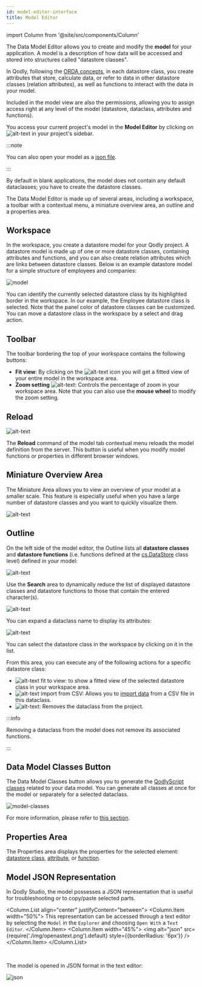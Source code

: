```yaml
---
id: model-editor-interface
title: Model Editor
---
```

import Column from '@site/src/components/Column'

The Data Model Editor allows you to create and modify the **model** for your application. A model is a description of how data will be accessed and stored into structures called "datastore classes".

In Qodly, following the [ORDA concepts](../../concepts/platform.md#the-orda-concept), in each datastore class, you create attributes that store, calculate data, or refer to data in other datastore classes (relation attributes), as well as functions to interact with the data in your model.

Included in the model view are also the permissions, allowing you to assign access right at any level of the model (datastore, dataclass, attributes and functions).

You access your current project's model in the **Model Editor** by clicking on ![alt-text](img/model-icon.png) in your project's sidebar.

:::note

You can also open your model as a [json file](#json-view).  

:::

By default in blank applications, the model does not contain any default dataclasses; you have to create the datastore classes. 

The Data Model Editor is made up of several areas, including a workspace, a toolbar with a contextual menu, a miniature overview area, an outline and a properties area.


## Workspace

In the workspace, you create a datastore model for your Qodly project. A datastore model is made up of one or more datastore classes, containing attributes and functions, and you can also create relation attributes which are links between datastore classes. Below is an example datastore model for a simple structure of employees and companies:

![model](img/model-example.png)

You can identify the currently selected datastore class by its highlighted border in the workspace. In our example, the Employee datastore class is selected. Note that the panel color of datastore classes can be customized. You can move a datastore class in the workspace by a select and drag action.

## Toolbar

The toolbar bordering the top of your workspace contains the following buttons:

- **Fit view**: By clicking on the ![alt-text](img/fitview-icon.png) icon you will get a fitted view of your entire model in the workspace area.
- **Zoom setting** ![alt-text](img/zoom-feature.png): Controls the percentage of zoom in your workspace area. Note that you can also use the **mouse wheel** to modify the zoom setting. 


## Reload

![alt-text](img/reloadmodel-icon.png)

The **Reload** command of the model tab contextual menu reloads the model definition from the server. This button is useful when you modify model functions or properties in different browser windows. 

## Miniature Overview Area 

The Miniature Area allows you to view an overview of your model at a smaller scale. This feature is especially useful when you have a large number of datastore classes and you want to quickly visualize them.

![alt-text](img/miniature-overview-area.png)


## Outline

On the left side of the model editor, the Outline lists all **datastore classes** and **datastore functions** (i.e. functions defined at the [cs.DataStore](../../orda/data-model#datastore) class level) defined in your model:

![alt-text](img/outline.png)

Use the **Search** area to dynamically reduce the list of displayed datastore classes and datastore functions to those that contain the entered character(s). 

![alt-text](img/search.png)

You can expand a dataclass name to display its attributes:

![alt-text](img/attributeExpand.png)


You can select the datastore class in the workspace by clicking on it in the list.

From this area, you can execute any of the following actions for a specific datastore class:

-   ![alt-text](img/fitview-icon.png) fit to view: to show a fitted view of the selected datastore class in your workspace area.
-   ![alt-text](img/importfromcvs-icon.png) import from CSV: Allows you to [import data](import.md) from a CSV file in this dataclass. 
-   ![alt-text](img/deletedatastoreclass-icon.png): Removes the dataclass from the project.


:::info

Removing a dataclass from the model does not remove its associated functions. 

:::

## Data Model Classes Button

The Data Model Classes button allows you to generate the [QodlyScript classes](../../orda/data-model.md) related to your data model. You can generate all classes at once for the model or separately for a selected dataclass.

![model-classes](img/class-button.png)

For more information, please refer to [this section](../../orda/data-model.md#creating-data-model-classes).

## Properties Area 

The Properties area displays the properties for the selected element: [datastore class](datastore-classes.md#datastore-class-properties), [attribute](attributes.md#properties), or [function](functions.md#permissions). 


## Model JSON Representation

In Qodly Studio, the model possesses a JSON representation that is useful for troubleshooting or to copy/paste selected parts.

<Column.List align="center" justifyContent="between">
	<Column.Item width="50%">
        This representation can be accessed through a text editor by selecting the <code>Model</code> in the <code>Explorer</code> and choosing <code>Open With</code> a <code>Text Editor</code>.
	</Column.Item>
	<Column.Item width="45%">
        <img alt="json" src={require('./img/openastext.png').default} style={{borderRadius: '6px'}} />
	</Column.Item>
</Column.List>

<br/>

The model is opened in JSON format in the text editor:

![json](img/code-view.png)

